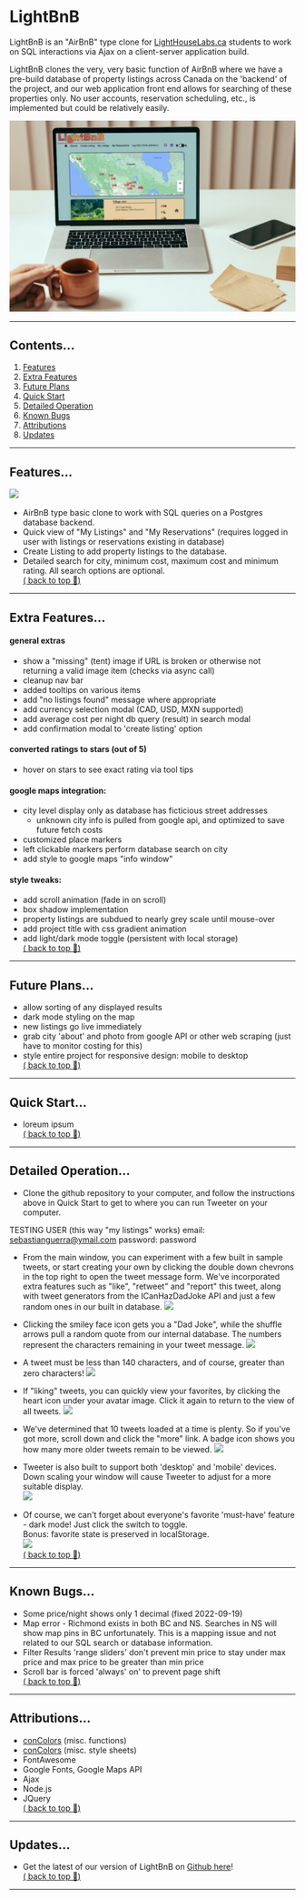 # LightBnB

LightBnB is an "AirBnB" type clone for <a href="www.lighthouselabs.ca">LightHouseLabs.ca</a> students to work on SQL interactions via Ajax on a client-server application build. 

LightBnB clones the very, very basic function of AirBnB where we have a pre-build database of property listings across Canada on the 'backend' of the project, and our web application front end allows for searching of these properties only.  No user accounts, reservation scheduling, etc., is implemented but could be relatively easily.


![](./screenshots/mockup.jpg)  

--- 
## Contents...  
1. [Features](#features)
2. [Extra Features](#extra-features)
3. [Future Plans](#future-plans)
4. [Quick Start](#quick-start)
5. [Detailed Operation](#detailed-operation)
6. [Known Bugs](#known-bugs)
7. [Attributions](#attributions)
8. [Updates](#updates)
--- 
## Features...  
![](overview-ani.gif)
- AirBnB type basic clone to work with SQL queries on a Postgres database backend.
- Quick view of "My Listings" and "My Reservations"
(requires logged in user with listings or reservations existing in database)
- Create Listing to add property listings to the database.
- Detailed search for city, minimum cost, maximum cost and minimum rating.  All search options are optional.  
[( back to top 🔺)](#lightbnb)

---
## Extra Features...
#### general extras
  - show a "missing" (tent) image if URL is broken or otherwise not returning a valid image item (checks via async call)
  - cleanup nav bar
  - added tooltips on various items
  - add "no listings found" message where appropriate
  - add currency selection modal (CAD, USD, MXN supported)
  - add average cost per night db query (result) in search modal
  - add confirmation modal to 'create listing' option  
 
#### converted ratings to stars (out of 5)
   - hover on stars to see exact rating via tool tips  

#### google maps integration:
  - city level display only as database has ficticious street addresses
    - unknown city info is pulled from google api, and optimized to save future fetch costs
  - customized place markers
  - left clickable markers perform database search on city
  - add style to google maps "info window"  

#### style tweaks:
  - add scroll animation (fade in on scroll)
  - box shadow implementation
  - property listings are subdued to nearly grey scale until mouse-over
  - add project title with css gradient animation
  - add light/dark mode toggle (persistent with local storage)  
  [( back to top 🔺)](#lightbnb)

--- 
## Future Plans...
- allow sorting of any displayed results
- dark mode styling on the map
- new listings go live immediately
- grab city 'about' and photo from google API or other web scraping
  (just have to monitor costing for this)
- style entire project for responsive design: mobile to desktop  
[( back to top 🔺)](#lightbnb)
--- 
## Quick Start...  
- loreum ipsum  
[( back to top 🔺)](#lightbnb)

--- 
## Detailed Operation...  
- Clone the github repository to your computer, and follow the instructions above in Quick Start to get to where you can run Tweeter on your computer. 

TESTING USER (this way "my listings" works)
email: sebastianguerra@ymail.com
password: password

- From the main window, you can experiment with a few built in sample tweets, or start creating your own by clicking the double down chevrons in the top right to open the tweet message form.  We've incorporated extra features such as "like", "retweet" and "report" this tweet, along with tweet generators from the ICanHazDadJoke API and just a few random ones in our built in database. 
![](image-mainusing-desktop.png)

- Clicking the smiley face icon gets you a "Dad Joke", while the shuffle arrows pull a random quote from our internal database.  The numbers represent the characters remaining in your tweet message.
![](image-main-compose.png)

- A tweet must be less than 140 characters, and of course, greater than zero characters!
![](image-main-error.png)

- If "liking" tweets, you can quickly view your favorites, by clicking the heart icon under your avatar image.  Click it again to return to the view of all tweets.
![](image-mainfavs.png)

- We've determined that 10 tweets loaded at a time is plenty.  So if you've got more, scroll down and click the "more" link.  A badge icon shows you how many more older tweets remain to be viewed.
![](image-main-pagination.png)

- Tweeter is also built to support both 'desktop' and 'mobile' devices.  Down scaling your window will cause Tweeter to adjust for a more suitable display.   
![](image-tweeter-phone.jpg)  
- Of course, we can't forget about everyone's favorite 'must-have' feature - dark mode! Just click the switch to toggle.  
Bonus: favorite state is preserved in localStorage.  
![](tweeter-darkmode.gif)  
[( back to top 🔺)](#lightbnb)
--- 
## Known Bugs...
- Some price/night shows only 1 decimal (fixed 2022-09-19)
- Map error - Richmond exists in both BC and NS. Searches in NS will show map pins in BC unfortunately. This is a mapping issue and not related to our SQL search or database information.
- Filter Results 'range sliders' don't prevent min price to stay under max price and max price to be greater than min price
- Scroll bar is forced 'always' on' to prevent page shift  
[( back to top 🔺)](#lightbnb)
---
## Attributions...
- [conColors](https://github.com/ej8899/conColors) (misc. functions)
- [conColors](https://github.com/ej8899/conColors) (misc. style sheets)
- FontAwesome
- Google Fonts, Google Maps API
- Ajax
- Node.js
- JQuery  
[( back to top 🔺)](#lightbnb)
---  
## Updates...
- Get the latest of our version of LightBnB on [Github here](https://github.com/ej8899/lightbnb)!  
[( back to top 🔺)](#lightbnb)
---




